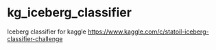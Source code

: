 # kg_iceberg_classifier
Iceberg classifier for kaggle https://www.kaggle.com/c/statoil-iceberg-classifier-challenge
